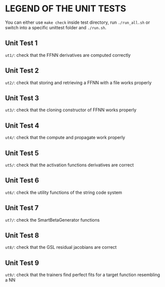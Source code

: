 # LEGEND OF THE UNIT TESTS

You can either use `make check` inside test directory, run `./run_all.sh` or switch into a specific unittest folder and `./run.sh`. 


## Unit Test 1

`ut1/`: check that the FFNN derivatives are computed correctly



## Unit Test 2

`ut2/`: check that storing and retrieving a FFNN with a file works properly



## Unit Test 3

`ut3/`: check that the cloning constructor of FFNN works properly



## Unit Test 4

`ut4/`: check that the compute and propagate work properly



## Unit Test 5

`ut5/`: check that the activation functions derivatives are correct



## Unit Test 6

`ut6/`: check the utility functions of the string code system



## Unit Test 7

`ut7/`: check the SmartBetaGenerator functions



## Unit Test 8

`ut8/`: check that the GSL residual jacobians are correct



## Unit Test 9

`ut9/`: check that the trainers find perfect fits for a target function resembling a NN

